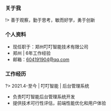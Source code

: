 ### 关于我

!> 善于观察，勤于思考，敏而好学，勇于创新    

### 个人资料

- 现任职于：郑州叮叮智能技术有限公司
- 郑州 | 6年工作经验 
- 邮箱：604191904@qq.com  

### 工作经历  

?> 2021.4-至今 | 叮叮智能 | 后台管理系统

- 负责叮叮智能后台管理系统开发
- 提供技术可行性评估，前端性能优化和用户体验
